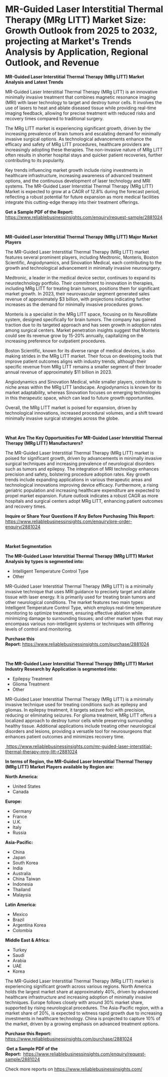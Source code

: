 <p><h1>MR-Guided Laser Interstitial Thermal Therapy (MRg LITT) Market Size: Growth Outlook from 2025 to 2032, projecting at Market's Trends Analysis by Application, Regional Outlook, and Revenue</h1></p><p><strong>MR-Guided Laser Interstitial Thermal Therapy (MRg LITT) Market Analysis and Latest Trends</strong></p>
<p><p>MR-Guided Laser Interstitial Thermal Therapy (MRg LITT) is an innovative minimally invasive treatment that combines magnetic resonance imaging (MRI) with laser technology to target and destroy tumor cells. It involves the use of lasers to heat and ablate diseased tissue while providing real-time imaging feedback, allowing for precise treatment with reduced risks and recovery times compared to traditional surgery.</p><p>The MRg LITT market is experiencing significant growth, driven by the increasing prevalence of brain tumors and escalating demand for minimally invasive surgical options. As technological advancements enhance the efficacy and safety of MRg LITT procedures, healthcare providers are increasingly adopting these therapies. The non-invasive nature of MRg LITT often results in shorter hospital stays and quicker patient recoveries, further contributing to its popularity.</p><p>Key trends influencing market growth include rising investments in healthcare infrastructure, increasing awareness of advanced treatment options, and the continuous development of laser technology and MRI systems. The MR-Guided Laser Interstitial Thermal Therapy (MRg LITT) Market is expected to grow at a CAGR of 12.8% during the forecast period, reflecting a robust potential for future expansion as more medical facilities integrate this cutting-edge therapy into their treatment offerings.</p></p>
<p><strong>Get a Sample PDF of the Report:&nbsp;</strong> <a href="https://www.reliablebusinessinsights.com/enquiry/request-sample/2881024?utm_campaign=2524&utm_medium=2&utm_source=Github&utm_content=ia&utm_term=12032025&utm_id=mr-guided-laser-interstitial-thermal-therapy-mrg-litt">https://www.reliablebusinessinsights.com/enquiry/request-sample/2881024</a></p>
<p>&nbsp;</p>
<p><strong>MR-Guided Laser Interstitial Thermal Therapy (MRg LITT) Major Market Players</strong></p>
<p><p>The MR-Guided Laser Interstitial Thermal Therapy (MRg LITT) market features several prominent players, including Medtronic, Monteris, Boston Scientific, Angiodynamics, and Sinovation Medical, each contributing to the growth and technological advancement in minimally invasive neurosurgery.</p><p>Medtronic, a leader in the medical device sector, continues to expand its neurotechnology portfolio. Their commitment to innovation in therapies, including MRg LITT for treating brain tumors, positions them for significant market growth. In 2023, their neurovascular segment generated sales revenue of approximately $3 billion, with projections indicating further increases as the demand for minimally invasive procedures grows.</p><p>Monteris is a specialist in the MRg LITT space, focusing on its NeuroBlate system, designed specifically for brain tumors. The company has gained traction due to its targeted approach and has seen growth in adoption rates among surgical centers. Market penetration insights suggest that Monteris could see its revenue grow by 15-20% annually, capitalizing on the increasing preference for outpatient procedures.</p><p>Boston Scientific, known for its diverse range of medical devices, is also making strides in the MRg LITT market. Their focus on developing tools that improve patient outcomes aligns with industry trends, although their specific revenue from MRg LITT remains a smaller segment of their broader annual revenue of approximately $11 billion in 2023.</p><p>Angiodynamics and Sinovation Medical, while smaller players, contribute to niche areas within the MRg LITT landscape. Angiodynamics is known for its market adaptability, whereas Sinovation focuses on emerging technologies in this therapeutic space, which can lead to future growth opportunities.</p><p>Overall, the MRg LITT market is poised for expansion, driven by technological innovations, increased procedural volumes, and a shift toward minimally invasive surgical strategies across the globe.</p></p>
<p>&nbsp;</p>
<p><strong>What Are The Key Opportunities For MR-Guided Laser Interstitial Thermal Therapy (MRg LITT) Manufacturers?</strong></p>
<p><p>The MR-Guided Laser Interstitial Thermal Therapy (MRg LITT) market is poised for significant growth, driven by advancements in minimally invasive surgical techniques and increasing prevalence of neurological disorders such as tumors and epilepsy. The integration of MRI technology enhances precision and safety, bolstering procedure adoption rates. Key growth trends include expanding applications in various therapeutic areas and technological innovations improving device efficacy. Furthermore, a rising geriatric population and increasing healthcare expenditure are expected to propel market expansion. Future outlook indicates a robust CAGR as more hospitals and surgical centers adopt MRg LITT, enhancing patient outcomes and recovery times.</p></p>
<p><strong>Inquire or Share Your Questions If Any Before Purchasing This Report:</strong> <a href="https://www.reliablebusinessinsights.com/enquiry/pre-order-enquiry/2881024?utm_campaign=2524&utm_medium=2&utm_source=Github&utm_content=ia&utm_term=12032025&utm_id=mr-guided-laser-interstitial-thermal-therapy-mrg-litt">https://www.reliablebusinessinsights.com/enquiry/pre-order-enquiry/2881024</a></p>
<p>&nbsp;</p>
<p><strong>Market Segmentation</strong></p>
<p><strong>The MR-Guided Laser Interstitial Thermal Therapy (MRg LITT) Market Analysis by types is segmented into:</strong></p>
<p><ul><li>Intelligent Temperature Control Type</li><li>Other</li></ul></p>
<p><p>MR-Guided Laser Interstitial Thermal Therapy (MRg LITT) is a minimally invasive technique that uses MRI guidance to precisely target and ablate tissue with laser energy. It is primarily used for treating brain tumors and other neurological conditions. The market features two main types: Intelligent Temperature Control Type, which employs real-time temperature monitoring to optimize treatment, ensuring effective ablation while minimizing damage to surrounding tissues; and other market types that may encompass various non-intelligent systems or techniques with differing levels of control and monitoring.</p></p>
<p><strong>Purchase this Report:&nbsp;</strong><a href="https://www.reliablebusinessinsights.com/purchase/2881024?utm_campaign=2524&utm_medium=2&utm_source=Github&utm_content=ia&utm_term=12032025&utm_id=mr-guided-laser-interstitial-thermal-therapy-mrg-litt">https://www.reliablebusinessinsights.com/purchase/2881024</a></p>
<p>&nbsp;</p>
<p><strong>The MR-Guided Laser Interstitial Thermal Therapy (MRg LITT) Market Industry Research by Application is segmented into:</strong></p>
<p><ul><li>Epilepsy Treatment</li><li>Glioma Treatment</li><li>Other</li></ul></p>
<p><p>MR-Guided Laser Interstitial Thermal Therapy (MRg LITT) is a minimally invasive technique used for treating conditions such as epilepsy and gliomas. In epilepsy treatment, it targets seizure foci with precision, reducing or eliminating seizures. For glioma treatment, MRg LITT offers a localized approach to destroy tumor cells while preserving surrounding healthy tissue. Additional applications include treating other neurological disorders and lesions, providing a versatile tool for neurosurgeons that enhances patient outcomes and minimizes recovery time.</p></p>
<p><a href="https://www.reliablebusinessinsights.com/mr-guided-laser-interstitial-thermal-therapy-mrg-litt-r2881024?utm_campaign=2524&utm_medium=2&utm_source=Github&utm_content=ia&utm_term=12032025&utm_id=mr-guided-laser-interstitial-thermal-therapy-mrg-litt">&nbsp;https://www.reliablebusinessinsights.com/mr-guided-laser-interstitial-thermal-therapy-mrg-litt-r2881024</a></p>
<p><strong>In terms of Region, the MR-Guided Laser Interstitial Thermal Therapy (MRg LITT) Market Players available by Region are:</strong></p>
<p>
    <p> <strong> North America: </strong>
        <ul>
            <li>United States</li>
            <li>Canada</li>
        </ul>
        </p> 
    <p> <strong> Europe: </strong>
        <ul>
            <li>Germany</li>
            <li>France</li>
            <li>U.K.</li>
            <li>Italy</li>
            <li>Russia</li>
        </ul>
        </p> 
    <p> <strong> Asia-Pacific: </strong>
        <ul>
            <li>China</li>
            <li>Japan</li>
            <li>South Korea</li>
            <li>India</li>
            <li>Australia</li>
            <li>China Taiwan</li>
            <li>Indonesia</li>
            <li>Thailand</li>
            <li>Malaysia</li>
        </ul>
        </p> 
    <p> <strong> Latin America: </strong>
        <ul>
            <li>Mexico</li>
            <li>Brazil</li>
            <li>Argentina Korea</li>
            <li>Colombia</li>
        </ul>
        </p> 
    <p> <strong> Middle East & Africa: </strong>
        <ul>
            <li>Turkey</li>
            <li>Saudi</li>
            <li>Arabia</li>
            <li>UAE</li>
            <li>Korea</li>
        </ul>
    </p>
    </p>
<p><p>The MR-Guided Laser Interstitial Thermal Therapy (MRg LITT) market is experiencing significant growth across various regions. North America holds the largest market share at approximately 40%, driven by advanced healthcare infrastructure and increasing adoption of minimally invasive techniques. Europe follows closely with around 30% market share, supported by rising neurological procedures. The Asia-Pacific region, with a market share of 20%, is expected to witness rapid growth due to increasing investments in healthcare technology. China is projected to capture 10% of the market, driven by a growing emphasis on advanced treatment options.</p></p>
<p><strong>Purchase this Report: </strong><a href="https://www.reliablebusinessinsights.com/purchase/2881024?utm_campaign=2524&utm_medium=2&utm_source=Github&utm_content=ia&utm_term=12032025&utm_id=mr-guided-laser-interstitial-thermal-therapy-mrg-litt">https://www.reliablebusinessinsights.com/purchase/2881024</a></p>
<p>&nbsp;<strong>Get a Sample PDF of the Report:&nbsp;&nbsp;</strong><a href="https://www.reliablebusinessinsights.com/enquiry/request-sample/2881024?utm_campaign=2524&utm_medium=2&utm_source=Github&utm_content=ia&utm_term=12032025&utm_id=mr-guided-laser-interstitial-thermal-therapy-mrg-litt">https://www.reliablebusinessinsights.com/enquiry/request-sample/2881024</a></p>
<p><strong></strong></p>
<p>Check more reports on <a href="https://www.reliablebusinessinsights.com/?utm_campaign=2524&utm_medium=2&utm_source=Github&utm_content=ia&utm_term=12032025&utm_id=mr-guided-laser-interstitial-thermal-therapy-mrg-litt">https://www.reliablebusinessinsights.com/</a></p>